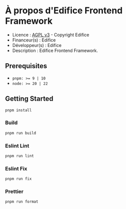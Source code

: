 # À propos d'Edifice Frontend Framework

* Licence : [AGPL v3](http://www.gnu.org/licenses/agpl.txt) - Copyright Edifice
* Financeur(s) : Edifice
* Développeur(s) : Edifice
* Description : Edifice Frontend Framework.

## Prerequisites

- `pnpm: >= 9 | 10`
- `node: >= 20 | 22`

## Getting Started

```bash
pnpm install
```

### Build

```bash
pnpm run build
```

### Eslint Lint

```bash
pnpm run lint
```

### Eslint Fix

```bash
pnpm run fix
```

### Prettier

```bash
pnpm run format
```
